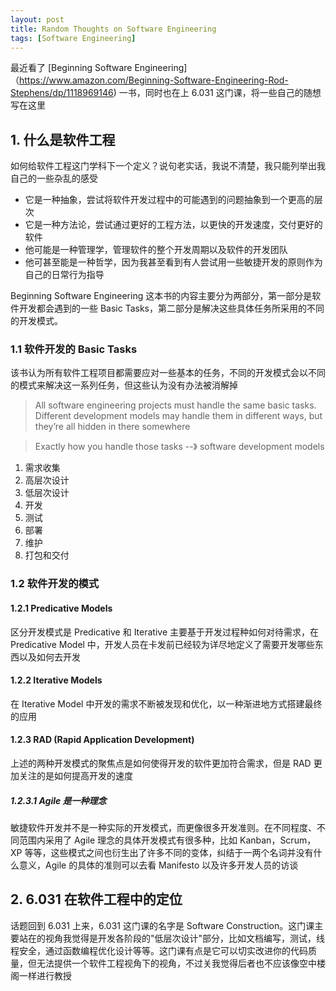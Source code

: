 ```yaml
---
layout: post
title: Random Thoughts on Software Engineering
tags: [Software Engineering]
---
```


最近看了 [Beginning Software Engineering]（https://www.amazon.com/Beginning-Software-Engineering-Rod-Stephens/dp/1118969146) 一书，同时也在上 6.031 这门课，将一些自己的随想写在这里

## 1. 什么是软件工程

如何给软件工程这门学科下一个定义？说句老实话，我说不清楚，我只能列举出我自己的一些杂乱的感受

* 它是一种抽象，尝试将软件开发过程中的可能遇到的问题抽象到一个更高的层次
* 它是一种方法论，尝试通过更好的工程方法，以更快的开发速度，交付更好的软件
* 他可能是一种管理学，管理软件的整个开发周期以及软件的开发团队
* 他可甚至能是一种哲学，因为我甚至看到有人尝试用一些敏捷开发的原则作为自己的日常行为指导

Beginning Software Engineering 这本书的内容主要分为两部分，第一部分是软件开发都会遇到的一些 Basic Tasks，第二部分是解决这些具体任务所采用的不同的开发模式。

### 1.1 软件开发的 Basic Tasks

该书认为所有软件工程项目都需要应对一些基本的任务，不同的开发模式会以不同的模式来解决这一系列任务，但这些认为没有办法被消解掉

> All software engineering projects must handle the same basic tasks. Different development models may handle them in different ways, but they’re all hidden in there somewhere

> Exactly how you handle those tasks --》 software development models

1. 需求收集
2. 高层次设计
3. 低层次设计
4. 开发
5. 测试
6. 部署
7. 维护
8. 打包和交付

### 1.2 软件开发的模式

#### 1.2.1 Predicative Models

区分开发模式是 Predicative 和 Iterative 主要基于开发过程种如何对待需求，在 Predicative Model 中，开发人员在卡发前已经较为详尽地定义了需要开发哪些东西以及如何去开发

#### 1.2.2 Iterative Models

在 Iterative Model 中开发的需求不断被发现和优化，以一种渐进地方式搭建最终的应用

#### 1.2.3 RAD (Rapid Application Development)

上述的两种开发模式的聚焦点是如何使得开发的软件更加符合需求，但是 RAD 更加关注的是如何提高开发的速度

##### 1.2.3.1 Agile 是一种理念

敏捷软件开发并不是一种实际的开发模式，而更像很多开发准则。在不同程度、不同范围内采用了 Agile 理念的具体开发模式有很多种，比如 Kanban，Scrum，XP 等等，这些模式之间也衍生出了许多不同的变体，纠结于一两个名词并没有什么意义，Agile 的具体的准则可以去看 Manifesto 以及许多开发人员的访谈

## 2. 6.031 在软件工程中的定位

话题回到 6.031 上来，6.031 这门课的名字是 Software Construction。这门课主要站在的视角我觉得是开发各阶段的"低层次设计"部分，比如文档编写，测试，线程安全，通过函数编程优化设计等等。这门课有点是它可以切实改进你的代码质量，但无法提供一个软件工程视角下的视角，不过关我觉得后者也不应该像空中楼阁一样进行教授
